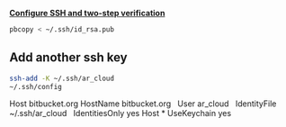 
**[Configure SSH and two-step verification](https://support.atlassian.com/bitbucket-cloud/docs/set-up-additional-ssh-keys/)**

```bash
pbcopy < ~/.ssh/id_rsa.pub
```


## Add another ssh key
```bash
ssh-add -K ~/.ssh/ar_cloud
~/.ssh/config
```
Host bitbucket.org
HostName bitbucket.org
  User ar_cloud
  IdentityFile ~/.ssh/ar_cloud
  IdentitiesOnly yes
Host *
UseKeychain yes